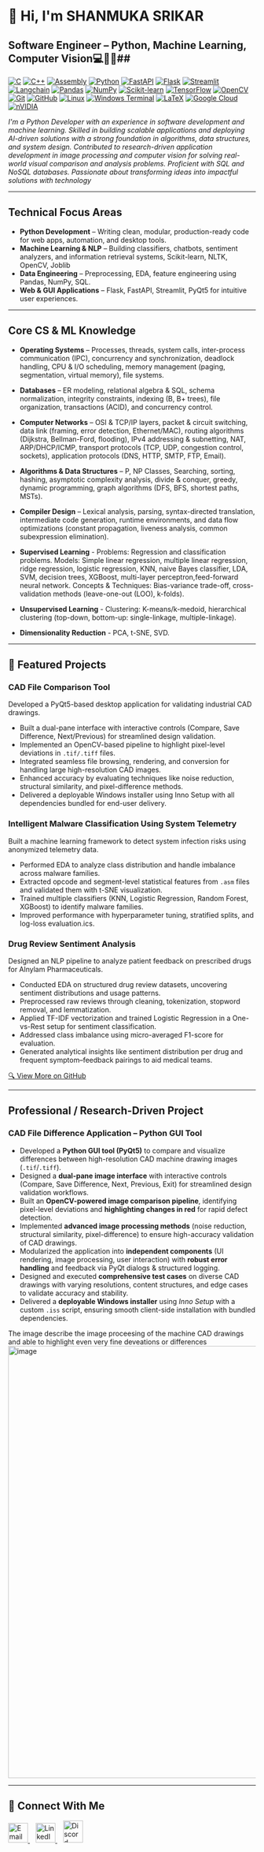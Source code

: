 # 👋 Hi, I'm **SHANMUKA SRIKAR**
## Software Engineer – Python, Machine Learning, Computer Vision💻🧠👀##


[![C](https://img.shields.io/badge/c-%2300599C?logo=c&style=for-the-badge)](https://learn.microsoft.com/en-us/cpp/c-language/)
[![C++](https://img.shields.io/badge/c%2B%2B-%2300599C?logo=cplusplus&style=for-the-badge)](https://cplusplus.com/doc/)
[![Assembly](https://img.shields.io/badge/assembly-%23ASM?logo=asm&style=for-the-badge)](https://en.wikipedia.org/wiki/Assembly_language)
[![Python](https://img.shields.io/badge/python-3670A0?logo=python&logoColor=ffdd54&style=for-the-badge)](https://docs.python.org/3/)
[![FastAPI](https://img.shields.io/badge/FastAPI-005571?logo=fastapi&style=for-the-badge)](https://fastapi.tiangolo.com/)
[![Flask](https://img.shields.io/badge/flask-%23000?logo=flask&logoColor=white&style=for-the-badge)](https://flask.palletsprojects.com/)
[![Streamlit](https://img.shields.io/badge/Streamlit-%23FE4B4B?logo=streamlit&style=for-the-badge)](https://docs.streamlit.io/)
[![Langchain](https://img.shields.io/badge/LangChain-white?logo=data:image/svg+xml;base64,PHN2ZyB4bWxucz0iaHR0cDovL3d3dy53My5vcmcvMjAwMC9zdmciIHZpZXdCb3g9IjAgMCAyNDAwIDI0MDAiPjxwYXRoIGZpbGw9IiMwMDU1REMiIGQ9Ik0wIDBoMjQwMHYyNDAsTDAgMjQwMHpmMTgxNiAxMjBsLTk2MCA5NjAtOTYwLTk2MHYtMjQwbDk2MCA5NjAgOTYwLTk2MHoiLz48L3N2Zz4=&style=for-the-badge)](https://python.langchain.com/docs/)
[![Pandas](https://img.shields.io/badge/pandas-%23150458?logo=pandas&style=for-the-badge)](https://pandas.pydata.org/docs/)
[![NumPy](https://img.shields.io/badge/numpy-%23013243?logo=numpy&logoColor=white&style=for-the-badge)](https://numpy.org/doc/)
[![Scikit-learn](https://img.shields.io/badge/scikit--learn-%23F7931E?logo=scikit-learn&style=for-the-badge)](https://scikit-learn.org/stable/)
[![TensorFlow](https://img.shields.io/badge/TensorFlow-%23FF6F00?logo=tensorflow&style=for-the-badge)](https://www.tensorflow.org/api_docs)
[![OpenCV](https://img.shields.io/badge/opencv-%23white?logo=opencv&logoColor=white&style=for-the-badge)](https://docs.opencv.org/)
[![Git](https://img.shields.io/badge/git-%23F05033?logo=git&style=for-the-badge)](https://git-scm.com/book/en/v2)
[![GitHub](https://img.shields.io/badge/github-%23121011?logo=github&logoColor=white&style=for-the-badge)](https://docs.github.com/en)
[![Linux](https://img.shields.io/badge/Linux-FCC624?logo=linux&style=for-the-badge)](https://kernel.org/doc/)
[![Windows Terminal](https://img.shields.io/badge/Windows%20Terminal-%234D4D4D?logo=windows-terminal&style=for-the-badge)](https://learn.microsoft.com/en-us/windows/terminal/)
[![LaTeX](https://img.shields.io/badge/latex-%23008080?logo=latex&style=for-the-badge)](https://www.latex-project.org/help/documentation/)
[![Google Cloud](https://img.shields.io/badge/GoogleCloud-%234285F4?logo=google-cloud&style=for-the-badge)](https://cloud.google.com/docs)
[![nVIDIA](https://img.shields.io/badge/nVIDIA-%2376B900?logo=nVIDIA&style=for-the-badge)](https://developer.nvidia.com/cuda-zone)


_I'm a Python Developer with an experience in software development and machine learning. Skilled in building scalable applications and deploying AI-driven solutions with a strong foundation in algorithms, data structures, and system design. Contributed to research-driven application development in image processing and computer vision for solving real-world visual comparison and analysis
problems. Proficient with SQL and NoSQL databases. Passionate about transforming ideas into impactful solutions with technology_


---

##  Technical Focus Areas  

- **Python Development** – Writing clean, modular, production-ready code for web apps, automation, and desktop tools.  
- **Machine Learning & NLP** – Building classifiers, chatbots, sentiment analyzers, and information retrieval systems, Scikit-learn, NLTK, OpenCV, Joblib  
- **Data Engineering** – Preprocessing, EDA, feature engineering using Pandas, NumPy, SQL.  
- **Web & GUI Applications** – Flask, FastAPI, Streamlit, PyQt5 for intuitive user experiences.  

---

##  Core CS & ML Knowledge  

- **Operating Systems** – Processes, threads, system calls, inter-process communication (IPC), concurrency and synchronization, deadlock handling, CPU & I/O scheduling, memory management (paging, segmentation, virtual memory), file systems.  

- **Databases** – ER modeling, relational algebra & SQL, schema normalization, integrity constraints, indexing (B, B+ trees), file organization, transactions (ACID), and concurrency control.  

- **Computer Networks** – OSI & TCP/IP layers, packet & circuit switching, data link (framing, error detection, Ethernet/MAC), routing algorithms (Dijkstra, Bellman-Ford, flooding), IPv4 addressing & subnetting, NAT, ARP/DHCP/ICMP, transport protocols (TCP, UDP, congestion control, sockets), application protocols (DNS, HTTP, SMTP, FTP, Email).  

- **Algorithms & Data Structures** – P, NP Classes, Searching, sorting, hashing, asymptotic complexity analysis, divide & conquer, greedy, dynamic programming, graph algorithms (DFS, BFS, shortest paths, MSTs).  

- **Compiler Design** – Lexical analysis, parsing, syntax-directed translation, intermediate code generation, runtime environments, and data flow optimizations (constant propagation, liveness analysis, common subexpression elimination).

- **Supervised Learning** - Problems: Regression and classification problems.
  Models: Simple linear regression, multiple linear regression, ridge regression, logistic regression, KNN, naive Bayes classifier, LDA, SVM, decision trees, XGBoost, multi-layer perceptron,feed-forward neural network.
  Concepts & Techniques: Bias-variance trade-off, cross-validation methods (leave-one-out (LOO), k-folds).

- **Unsupervised Learning** - Clustering: K-means/k-medoid, hierarchical clustering (top-down, bottom-up: single-linkage, multiple-linkage).

- **Dimensionality Reduction** - PCA, t-SNE, SVD.

---

## 🌟 Featured Projects 

### CAD File Comparison Tool  
Developed a PyQt5-based desktop application for validating industrial CAD drawings.  
- Built a dual-pane interface with interactive controls (Compare, Save Difference, Next/Previous) for streamlined design validation.  
- Implemented an OpenCV-based pipeline to highlight pixel-level deviations in `.tif/.tiff` files.  
- Integrated seamless file browsing, rendering, and conversion for handling large high-resolution CAD images.  
- Enhanced accuracy by evaluating techniques like noise reduction, structural similarity, and pixel-difference methods.  
- Delivered a deployable Windows installer using Inno Setup with all dependencies bundled for end-user delivery.

### Intelligent Malware Classification Using System Telemetry  
Built a machine learning framework to detect system infection risks using anonymized telemetry data.  
- Performed EDA to analyze class distribution and handle imbalance across malware families.  
- Extracted opcode and segment-level statistical features from `.asm` files and validated them with t-SNE visualization.  
- Trained multiple classifiers (KNN, Logistic Regression, Random Forest, XGBoost) to identify malware families.  
- Improved performance with hyperparameter tuning, stratified splits, and log-loss evaluation.ics.
  
### Drug Review Sentiment Analysis  
Designed an NLP pipeline to analyze patient feedback on prescribed drugs for Alnylam Pharmaceuticals.  
- Conducted EDA on structured drug review datasets, uncovering sentiment distributions and usage patterns.  
- Preprocessed raw reviews through cleaning, tokenization, stopword removal, and lemmatization.  
- Applied TF-IDF vectorization and trained Logistic Regression in a One-vs-Rest setup for sentiment classification.  
- Addressed class imbalance using micro-averaged F1-score for evaluation.  
- Generated analytical insights like sentiment distribution per drug and frequent symptom–feedback pairings to aid medical teams.
  


[🔍 View More on GitHub](https://github.com/shanmuka_RS25) 

---

## Professional / Research-Driven Project

### CAD File Difference Application – Python GUI Tool

- Developed a **Python GUI tool (PyQt5)** to compare and visualize differences between high-resolution CAD machine drawing images (`.tif`/`.tiff`).  
- Designed a **dual-pane image interface** with interactive controls (Compare, Save Difference, Next, Previous, Exit) for streamlined design validation workflows.  
- Built an **OpenCV-powered image comparison pipeline**, identifying pixel-level deviations and **highlighting changes in red** for rapid defect detection.  
- Implemented **advanced image processing methods** (noise reduction, structural similarity, pixel-difference) to ensure high-accuracy validation of CAD drawings.  
- Modularized the application into **independent components** (UI rendering, image processing, user interaction) with **robust error handling** and feedback via PyQt dialogs & structured logging. 
- Designed and executed **comprehensive test cases** on diverse CAD drawings with varying resolutions, content structures, and edge cases to validate accuracy and stability.  
- Delivered a **deployable Windows installer** using *Inno Setup* with a custom `.iss` script, ensuring smooth client-side installation with bundled dependencies.  

The image describe the image proceesing of the machine CAD drawings and able to highlight even very fine deveations or differences
<img width="1919" height="877" alt="image" src="https://github.com/user-attachments/assets/7e7ab49e-e215-4c97-a551-4930bdb7b3be" />

---


## 🔗 Connect With Me  

<p align="left">
  <a href="mailto:shanmukasrikar99@gmail.com">
    <img src="https://cdn.jsdelivr.net/gh/devicons/devicon/icons/google/google-original.svg" width="40" height="40" alt="Email"/>
  </a>&nbsp;&nbsp;
  <a href="https://www.linkedin.com/in/shanmuka-srikar-646a15143/">
    <img src="https://cdn.jsdelivr.net/gh/devicons/devicon/icons/linkedin/linkedin-original.svg" width="40" height="40" alt="LinkedIn"/>
  </a>&nbsp;&nbsp;
  <a href="https://discord.com/users/shannu_rs25">
    <img src="https://www.svgrepo.com/show/353655/discord-icon.svg" width="40" height="45" alt="Discord"/>
  </a>
</p>



